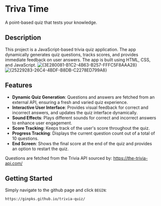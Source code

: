 # Triva Time

A point-based quiz that tests your knowledge.

## Description

This project is a JavaScript-based trivia quiz application. The app dynamically generates quiz questions, tracks scores, and provides immediate feedback on user answers. The app is built using HTML, CSS, and JavaScript.
![{3E280081-B1C2-4B63-B257-FFFC5F8AAA28}](https://github.com/user-attachments/assets/0ec1e68c-718c-45b9-b514-7d84899efb1c)
![{25229283-26C4-4BDF-B8DB-C2278ED799A8}](https://github.com/user-attachments/assets/75f98dea-65f2-405f-8911-e875bde496cd)

## Features

- **Dynamic Quiz Generation**: Questions and answers are fetched from an external API, ensuring a fresh and varied quiz experience.
- **Interactive User Interface**: Provides visual feedback for correct and incorrect answers, and updates the quiz interface dynamically.
- **Sound Effects**: Plays different sounds for correct and incorrect answers to enhance user engagement.
- **Score Tracking**: Keeps track of the user's score throughout the quiz.
- **Progress Tracking**: Displays the current question count out of a total of 10 questions.
- **End Screen**: Shows the final score at the end of the quiz and provides an option to restart the quiz.

Questions are fetched from the Trivia API sourced by:
https://the-trivia-api.com/

## Getting Started

Simply navigate to the github page and click `BEGIN`:
```sh
https://ginpks.github.io/trivia-quiz/
```

